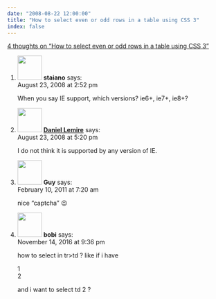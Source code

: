 ```yaml
---
date: "2008-08-22 12:00:00"
title: "How to select even or odd rows in a table using CSS 3"
index: false
---
```


[4 thoughts on &ldquo;How to select even or odd rows in a table using CSS 3&rdquo;](/lemire/blog/2008/08-22-how-to-select-even-or-odd-rows-in-a-table-using-css-3)

<ol class="comment-list">
<li id="comment-50116" class="comment even thread-even depth-1">
<div class="comment-author vcard">
<img alt src="https://secure.gravatar.com/avatar/eff5fc2d03063958d9e7cb01aac2fd2b?s=56&#038;d=mm&#038;r=g" srcset="https://secure.gravatar.com/avatar/eff5fc2d03063958d9e7cb01aac2fd2b?s=112&#038;d=mm&#038;r=g 2x" class="avatar avatar-56 photo" height="56" width="56" decoding="async" /> <b class="fn">staiano</b> <span class="says">says:</span> </div>
<div class="comment-metadata"><time datetime="2008-08-23T14:52:18+00:00">August 23, 2008 at 2:52 pm</time></a> </div>
<div class="comment-content">
<p>When you say IE support, which versions? ie6+, ie7+, ie8+?</p>
</div>
</li>
<li id="comment-50118" class="comment odd alt thread-odd thread-alt depth-1">
<div class="comment-author vcard">
<img alt src="https://secure.gravatar.com/avatar/6518c23aacab4c42dd2c5b9b57b79fb5?s=56&#038;d=mm&#038;r=g" srcset="https://secure.gravatar.com/avatar/6518c23aacab4c42dd2c5b9b57b79fb5?s=112&#038;d=mm&#038;r=g 2x" class="avatar avatar-56 photo" height="56" width="56" decoding="async" /> <b class="fn"><a href="https://lemire.me/blog/" class="url" rel="ugc">Daniel Lemire</a></b> <span class="says">says:</span> </div>
<div class="comment-metadata"><time datetime="2008-08-23T17:20:59+00:00">August 23, 2008 at 5:20 pm</time></a> </div>
<div class="comment-content">
<p>I do not think it is supported by any version of IE.</p>
</div>
</li>
<li id="comment-54195" class="comment even thread-even depth-1">
<div class="comment-author vcard">
<img alt src="https://secure.gravatar.com/avatar/0862d55cca9ca13ee4a09fd3583012ba?s=56&#038;d=mm&#038;r=g" srcset="https://secure.gravatar.com/avatar/0862d55cca9ca13ee4a09fd3583012ba?s=112&#038;d=mm&#038;r=g 2x" class="avatar avatar-56 photo" height="56" width="56" loading="lazy" decoding="async" /> <b class="fn">Guy</b> <span class="says">says:</span> </div>
<div class="comment-metadata"><time datetime="2011-02-10T07:20:31+00:00">February 10, 2011 at 7:20 am</time></a> </div>
<div class="comment-content">
<p>nice &ldquo;captcha&rdquo; 😉</p>
</div>
</li>
<li id="comment-259510" class="comment odd alt thread-odd thread-alt depth-1">
<div class="comment-author vcard">
<img alt src="https://secure.gravatar.com/avatar/930e2c54240fa5ba338e8e4df64e26a0?s=56&#038;d=mm&#038;r=g" srcset="https://secure.gravatar.com/avatar/930e2c54240fa5ba338e8e4df64e26a0?s=112&#038;d=mm&#038;r=g 2x" class="avatar avatar-56 photo" height="56" width="56" loading="lazy" decoding="async" /> <b class="fn">bobi</b> <span class="says">says:</span> </div>
<div class="comment-metadata"><time datetime="2016-11-14T21:36:51+00:00">November 14, 2016 at 9:36 pm</time></a> </div>
<div class="comment-content">
<p>how to select in tr&gt;td ? like if i have</p>
<p> 1<br/>
2</p>
<p>and i want to select td 2 ?</p>
</div>
</li>
</ol>
